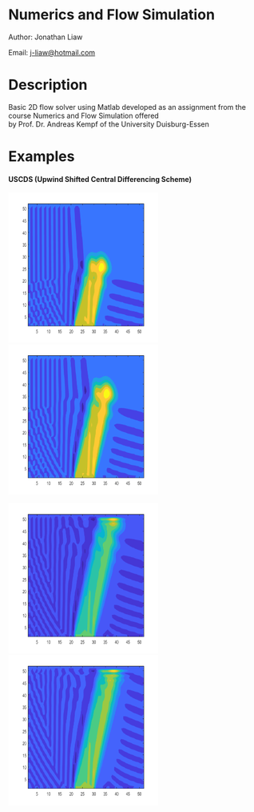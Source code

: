 # Numerics and Flow Simulation
Author: Jonathan Liaw

Email: j-liaw@hotmail.com

# Description
Basic 2D flow solver using Matlab developed as an assignment from the course Numerics and Flow Simulation offered\
by Prof. Dr. Andreas Kempf of the University Duisburg-Essen

# Examples
#### USCDS (Upwind Shifted Central Differencing Scheme)
<img src="https://github.com/RenZhen95/NumericsAndFlowSimulation/blob/master/Images/DiagonalJet0.png" alt="DiagFlow0" width="300" height="300"><img src="https://github.com/RenZhen95/NumericsAndFlowSimulation/blob/master/Images/DiagonalJet1.png" alt="DiagFlow1" width="300" height="300">


<img src="https://github.com/RenZhen95/NumericsAndFlowSimulation/blob/master/Images/DiagonalJet2.png" alt="DiagFlow2" width="300" height="300"><img src="https://github.com/RenZhen95/NumericsAndFlowSimulation/blob/master/Images/DiagonalJet3.png" alt="DiagFlow3" width="300" height="300">
